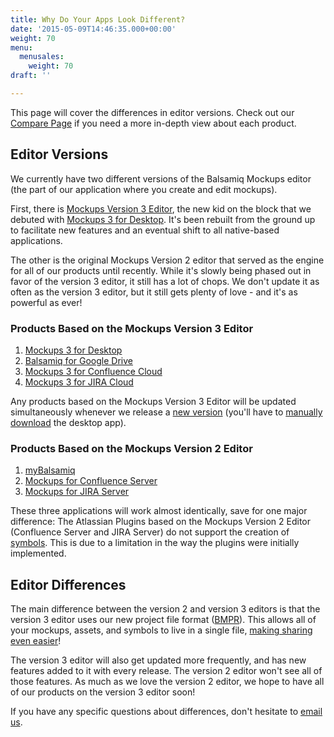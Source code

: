 ```yaml
---
title: Why Do Your Apps Look Different?
date: '2015-05-09T14:46:35.000+00:00'
weight: 70
menu:
  menusales:
    weight: 70
draft: ''

---
```


This page will cover the differences in editor versions. Check out our [Compare Page](https://balsamiq.com/products/compare/) if you need a more in-depth view about each product.

## Editor Versions

We currently have two different versions of the Balsamiq Mockups editor (the part of our application where you create and edit mockups).

First, there is [Mockups Version 3 Editor](https://docs.balsamiq.com/desktop/intro/), the new kid on the block that we debuted with [Mockups 3 for Desktop](https://docs.balsamiq.com/desktop/). It's been rebuilt from the ground up to facilitate new features and an eventual shift to all native-based applications.

The other is the original Mockups Version 2 editor that served as the engine for all of our products until recently. While it's slowly being phased out in favor of the version 3 editor, it still has a lot of chops. We don't update it as often as the version 3 editor, but it still gets plenty of love - and it's as powerful as ever!

### Products Based on the Mockups Version 3 Editor

1. [Mockups 3 for Desktop](https://docs.balsamiq.com/desktop/)
2. [Balsamiq for Google Drive](https://docs.balsamiq.com/google-drive/wireframes/intro/)
3. [Mockups 3 for Confluence Cloud](https://docs.balsamiq.com/confluence/#mockups-3-for-confluence-cloud)
3. [Mockups 3 for JIRA Cloud](https://docs.balsamiq.com/jira/#mockups-3-for-jira-cloud)

Any products based on the Mockups Version 3 Editor will be updated simultaneously whenever we release a [new version](https://blog.balsamiq.com/category/release-notes/) (you'll have to [manually download](https://balsamiq.com/download) the desktop app).

### Products Based on the Mockups Version 2 Editor

1. [myBalsamiq](https://docs.balsamiq.com/mybalsamiq/)
2. [Mockups for Confluence Server](https://docs.balsamiq.com/confluence/#mockups-2-for-confluence-server)
3. [Mockups for JIRA Server](https://docs.balsamiq.com/jira/#mockups-2-for-jira-server)

These three applications will work almost identically, save for one major difference: The Atlassian Plugins based on the Mockups Version 2 Editor (Confluence Server and JIRA Server) do not support the creation of [symbols](https://docs.balsamiq.com/mybalsamiq/symbols/). This is due to a limitation in the way the plugins were initially implemented.

## Editor Differences

The main difference between the version 2 and version 3 editors is that the version 3 editor uses our new project file format ([BMPR](https://docs.balsamiq.com/desktop/intro/#what-s-new-in-balsamiq-mockups-3)). This allows all of your mockups, assets, and symbols to live in a single file, [making sharing even easier](https://support.balsamiq.com/desktop/sharing/)!

The version 3 editor will also get updated more frequently, and has new features added to it with every release. The version 2 editor won't see all of those features. As much as we love the version 2 editor, we hope to have all of our products on the version 3 editor soon!

If you have any specific questions about differences, don't hesitate to [email us](mailto:support@balsamiq.com).
